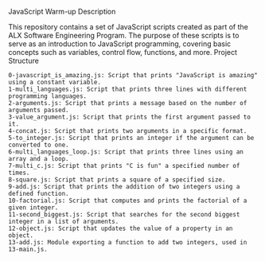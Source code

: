 JavaScript Warm-up
Description

This repository contains a set of JavaScript scripts created as part of the ALX Software Engineering Program. The purpose of these scripts is to serve as an introduction to JavaScript programming, covering basic concepts such as variables, control flow, functions, and more.
Project Structure

    0-javascript_is_amazing.js: Script that prints "JavaScript is amazing" using a constant variable.
    1-multi_languages.js: Script that prints three lines with different programming languages.
    2-arguments.js: Script that prints a message based on the number of arguments passed.
    3-value_argument.js: Script that prints the first argument passed to it.
    4-concat.js: Script that prints two arguments in a specific format.
    5-to_integer.js: Script that prints an integer if the argument can be converted to one.
    6-multi_languages_loop.js: Script that prints three lines using an array and a loop.
    7-multi_c.js: Script that prints "C is fun" a specified number of times.
    8-square.js: Script that prints a square of a specified size.
    9-add.js: Script that prints the addition of two integers using a defined function.
    10-factorial.js: Script that computes and prints the factorial of a given integer.
    11-second_biggest.js: Script that searches for the second biggest integer in a list of arguments.
    12-object.js: Script that updates the value of a property in an object.
    13-add.js: Module exporting a function to add two integers, used in 13-main.js.
    